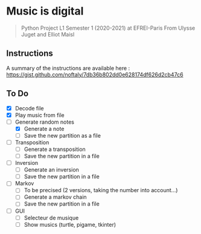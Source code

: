 # Music is digital

> Python Project L1 Semester 1 (2020-2021) at EFREI-Paris
> From Ulysse Juget and Elliot Maisl

## Instructions

A summary of the instructions are available here : https://gist.github.com/noftaly/7db36b802dd0e628174df626d2cb47c6

## To Do

- [x] Decode file
- [x] Play music from file
- [ ] Generate random notes
  - [x] Generate a note
  - [ ] Save the new partition as a file
- [ ] Transposition
  - [ ] Generate a transposition
  - [ ] Save the new partition in a file
- [ ] Inversion
  - [ ] Generate an inversion
  - [ ] Save the new partition in a file
- [ ] Markov
  - [ ] To be precised (2 versions, taking the number into account...)
  - [ ] Generate a markov chain
  - [ ] Save the new partition in a file
- [ ] GUI
  - [ ] Selecteur de musique
  - [ ] Show musics (turtle, pigame, tkinter)
